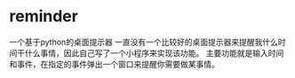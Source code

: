 # reminder
一个基于python的桌面提示器
一直没有一个比较好的桌面提示器来提醒我什么时间干什么事情，因此自己写了一个小程序来实现该功能。
主要功能就是输入时间和事件，在指定的事件弹出一个窗口来提醒你需要做某事情。

